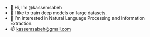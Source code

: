 - 👋 Hi, I’m @kassemsabeh
- 🌱 I like to train deep models on large datasets.
- 👀 I’m interested in Natural Language Processing and Information Extraction.
- 📫 kassemsabeh@gmail.com

<!---
kassemsabeh/kassemsabeh is a ✨ special ✨ repository because its `README.md` (this file) appears on your GitHub profile.
You can click the Preview link to take a look at your changes.
--->
